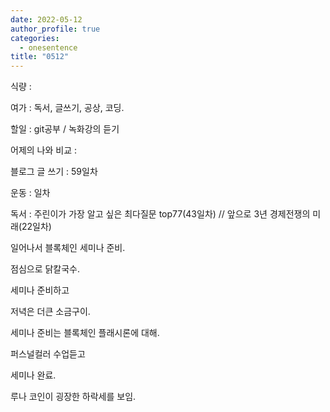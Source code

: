 ```yaml
---
date: 2022-05-12
author_profile: true
categories:
  - onesentence
title: "0512"
---
```


식량 : 

여가 : 독서, 글쓰기, 공상, 코딩.

할일 : git공부 / 녹화강의 듣기

어제의 나와 비교 : 


블로그 글 쓰기 : 59일차

운동 : 일차

독서 : 주린이가 가장 알고 싶은 최다질문 top77(43일차)  // 앞으로 3년 경제전쟁의 미래(22일차)


일어나서 블록체인 세미나 준비.

점심으로 닭칼국수.

세미나 준비하고

저녁은 더큰 소금구이.

세미나 준비는 블록체인 플래시론에 대해.

퍼스널컬러 수업듣고

세미나 완료.

루나 코인이 굉장한 하락세를 보임.
